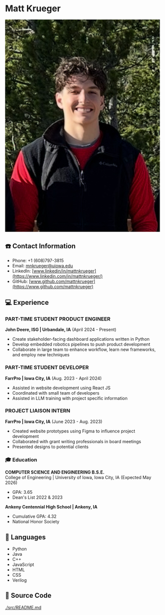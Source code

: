 # Matt Krueger
![Me](./src/assets/img/profile_pic.jpeg)

## ☎️ Contact Information
- Phone: +1 (608)797-3815
- Email: mnkrueger@uiowa.edu
- LinkedIn: [www.linkedin/in/mattnkrueger](https://www.linkedin.com/in/mattnkrueger/)
- GitHub: [www.github.com/mattnkrueger](https://www.github.com/mattnkrueger)

## 💻 Experience
### PART-TIME STUDENT PRODUCT ENGINEER
**John Deere, ISG | Urbandale, IA** (April 2024 - Present)
- Create stakeholder-facing dashboard applications written in Python
- Develop embedded robotics pipelines to push product development
- Collaborate in large team to enhance workflow, learn new frameworks, and employ new techniques

### PART-TIME STUDENT DEVELOPER
**FarrPro | Iowa City, IA** (Aug. 2023 - April 2024)
- Assisted in website development using React JS
- Coordinated with small team of developers
- Assisted in LLM training with project specific information

### PROJECT LIAISON INTERN
**FarrPro | Iowa City, IA** (June 2023 - Aug. 2023)
- Created website prototypes using Figma to influence project development
- Collaborated with grant writing professionals in board meetings
- Presented designs to potential clients

### 🎓 Education
**COMPUTER SCIENCE AND ENGINEERING B.S.E.**  
College of Engineering | University of Iowa, Iowa City, IA (Expected May 2026)
- GPA: 3.65
- Dean's List 2022 & 2023

**Ankeny Centennial High School | Ankeny, IA**
- Cumulative GPA: 4.32
- National Honor Society

## 💬 Languages
- Python
- Java
- C++
- JavaScript
- HTML
- CSS
- Verilog

## 📖 Source Code
[./src/README.md](./src/README.md)